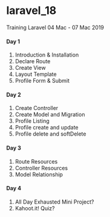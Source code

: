 # laravel_18
Training Laravel 04 Mac - 07 Mac 2019

#### Day 1

1. Introduction & Installation
2. Declare Route
3. Create View
4. Layout Template
5. Profile Form & Submit

#### Day 2

1. Create Controller
2. Create Model and Migration
3. Profile Listing
4. Profile create and update
5. Profile delete and softDelete 

#### Day 3

1. Route Resources
2. Controller Resources
3. Model Relationship

#### Day 4

1. All Day Exhausted Mini Project?
2. Kahoot.it! Quiz?